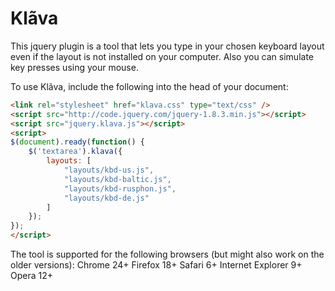 Klãva
=====

This jquery plugin is a tool that lets you type in your chosen keyboard layout even if the layout is not installed on your computer. Also you can simulate key presses using your mouse.

To use Klãva, include the following into the head of your document:
```html
<link rel="stylesheet" href="klava.css" type="text/css" />
<script src="http://code.jquery.com/jquery-1.8.3.min.js"></script>
<script src="jquery.klava.js"></script>
<script>
$(document).ready(function() {
    $('textarea').klava({
        layouts: [
            "layouts/kbd-us.js",
            "layouts/kbd-baltic.js",
            "layouts/kbd-rusphon.js",
            "layouts/kbd-de.js"
        ]
    });
});
</script>
```

The tool is supported for the following browsers (but might also work on the older versions):
Chrome 24+
Firefox 18+
Safari 6+
Internet Explorer 9+
Opera 12+
